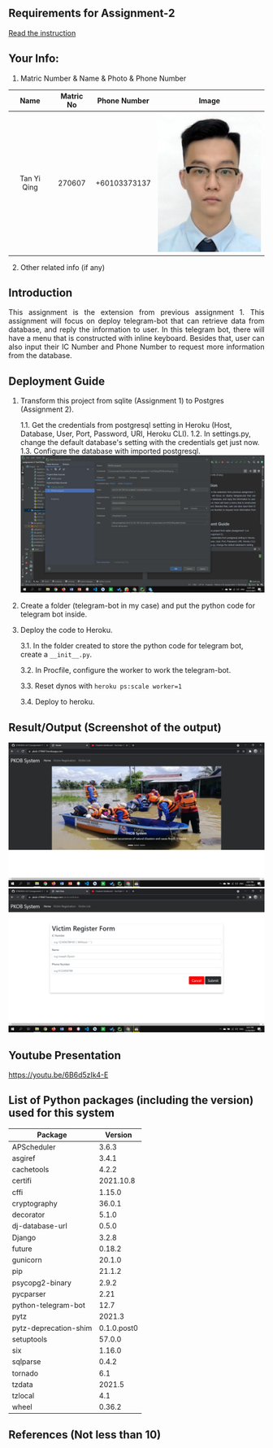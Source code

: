 ## Requirements for Assignment-2
[Read the instruction](https://github.com/STIW3054-A211/e-sulam/blob/main/Assignment-2.md)

## Your Info:
1. Matric Number & Name & Photo & Phone Number

|             Name             | Matric No |  Phone Number   |                    Image                   |
| :--------------------------: | :-------: | :-------------: |  :---------------------------------------: |
|         Tan Yi Qing          |  270607   |  +60103373137   |   ![tan's photo](./images/tanyiqing.png)   |
2. Other related info (if any)

## Introduction
<p align="justify">This assignment is the extension from previous assignment 1. This assignment will focus on deploy telegram-bot that can retrieve data from database, and reply the information to user. In this telegram bot, there will have a menu that is constructed with inline keyboard. Besides that, user can also input their IC Number and Phone Number to request more information from the database.</p>

## Deployment Guide
1. Transform this project from sqlite (Assignment 1) to Postgres (Assignment 2).
   
    1.1. Get the credentials from postgresql setting in Heroku (Host, Database, User, Port, Password, URI, Heroku CLI).
    1.2.  In settings.py, change the default database's setting with the credentials get just now.
    1.3.  Configure the database with imported postgresql.
         ![1.3 photo](./images/1.3.png)
2. Create a folder (telegram-bot in my case) and put the python code for telegram bot inside.
3. Deploy the code to Heroku.

    3.1. In the folder created to store the python code for telegram bot, create a `__init__.py`.

    3.2. In Procfile, configure the worker to work the telegram-bot. 
    
    3.3. Reset dynos with `heroku ps:scale worker=1`

    3.4. Deploy to heroku.


## Result/Output (Screenshot of the output)
![output1 photo](./images/output1.png)
![output2 photo](./images/output2.png)
## Youtube Presentation
https://youtu.be/6B6d5zIk4-E
## List of Python packages (including the version) used for this system
|Package               |Version
|--------------------- |-----------
|APScheduler           |3.6.3
|asgiref               |3.4.1
|cachetools            |4.2.2
|certifi               |2021.10.8
|cffi                  |1.15.0
|cryptography          |36.0.1
|decorator             |5.1.0
|dj-database-url       |0.5.0
|Django                |3.2.8
|future                |0.18.2
|gunicorn              |20.1.0
|pip                   |21.1.2
|psycopg2-binary       |2.9.2
|pycparser             |2.21
|python-telegram-bot   |12.7
|pytz                  |2021.3
|pytz-deprecation-shim |0.1.0.post0
|setuptools            |57.0.0
|six                   |1.16.0
|sqlparse              |0.4.2
|tornado               |6.1
|tzdata                |2021.5
|tzlocal               |4.1
|wheel                 |0.36.2

## References (Not less than 10)
